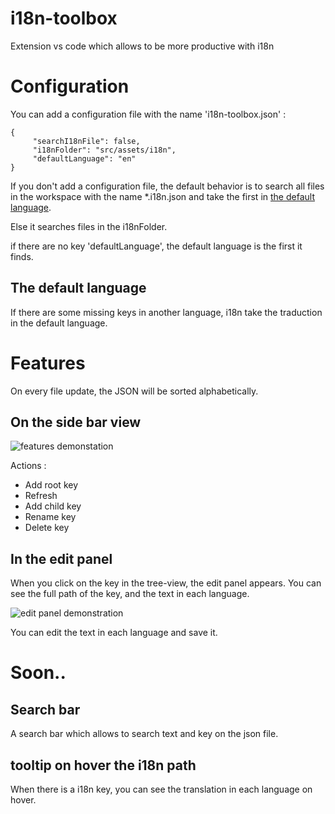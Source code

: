 # i18n-toolbox
Extension vs code which allows to be more productive with i18n

# Configuration 

You can add a configuration file with the name 'i18n-toolbox.json' : 

```
{
     "searchI18nFile": false,
     "i18nFolder": "src/assets/i18n",
     "defaultLanguage": "en"
} 
```

If you don't add a configuration file, the default behavior is to search all files in the workspace with the name *.i18n.json and take the first in  [the default language](#the-default-language). 

Else it searches files in the i18nFolder.

if there are no key 'defaultLanguage', the default language is the first it finds.


## The default language 
If there are some missing keys in another language, i18n take the traduction in the default language.

# Features

On every file update, the JSON will be sorted alphabetically. 

## On the side bar view

![features demonstation](https://github.com/Flavio-occhipinti/i18n-toolbox/tree/master/ressources/readme/features.png)

Actions : 
- Add root key 
- Refresh
- Add child key
- Rename key
- Delete key

## In the edit panel

When you click on the key in the tree-view, the edit panel appears. You can see the full path of the key, and the text in each language.

![edit panel demonstration](https://github.com/Flavio-occhipinti/i18n-toolbox/tree/master/ressources/readme/edit-panel.png)

You can edit the text in each language and save it.

# Soon..

## Search bar

A search bar which allows to search text and key on the json file.

## tooltip on hover the i18n path

When there is a i18n key, you can see the translation in each language on hover. 